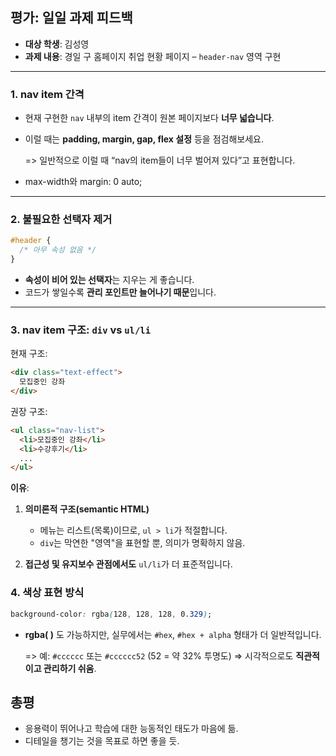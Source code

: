 ## 평가: 일일 과제 피드백

* **대상 학생**: 김성영
* **과제 내용**: 경일 구 홈페이지 취업 현황 페이지 – `header-nav` 영역 구현

---

### 1. nav item 간격

* 현재 구현한 `nav` 내부의 item 간격이 원본 페이지보다 **너무 넓습니다**.
* 이럴 때는 **padding, margin, gap, flex 설정** 등을 점검해보세요.

  => 일반적으로 이럴 때 “nav의 item들이 너무 벌어져 있다”고 표현합니다.

- max-width와 margin: 0 auto;

---

### 2. 불필요한 선택자 제거

```css
#header {
  /* 아무 속성 없음 */
}
```

* **속성이 비어 있는 선택자**는 지우는 게 좋습니다.
* 코드가 쌓일수록 **관리 포인트만 늘어나기 때문**입니다.

---

### 3. nav item 구조: `div` vs `ul/li`

현재 구조:

```html
<div class="text-effect">
  모집중인 강좌
</div>
```

권장 구조:

```html
<ul class="nav-list">
  <li>모집중인 강좌</li>
  <li>수강후기</li>
  ...
</ul>
```

**이유**:

1. **의미론적 구조(semantic HTML)**

   * 메뉴는 리스트(목록)이므로, `ul > li`가 적절합니다.
   * `div`는 막연한 "영역"을 표현할 뿐, 의미가 명확하지 않음.

2. **접근성 및 유지보수 관점에서도** `ul/li`가 더 표준적입니다.

### 4. 색상 표현 방식

```css
background-color: rgba(128, 128, 128, 0.329);
```

* **rgba( )** 도 가능하지만, 실무에서는 `#hex`, `#hex + alpha` 형태가 더 일반적입니다.

  => 예: `#cccccc` 또는 `#cccccc52` (52 = 약 32% 투명도)
  => 시각적으로도 **직관적이고 관리하기 쉬움**.

## 총평

- 응용력이 뛰어나고 학습에 대한 능동적인 태도가 마음에 듦.
- 디테일을 챙기는 것을 목표로 하면 좋을 듯.